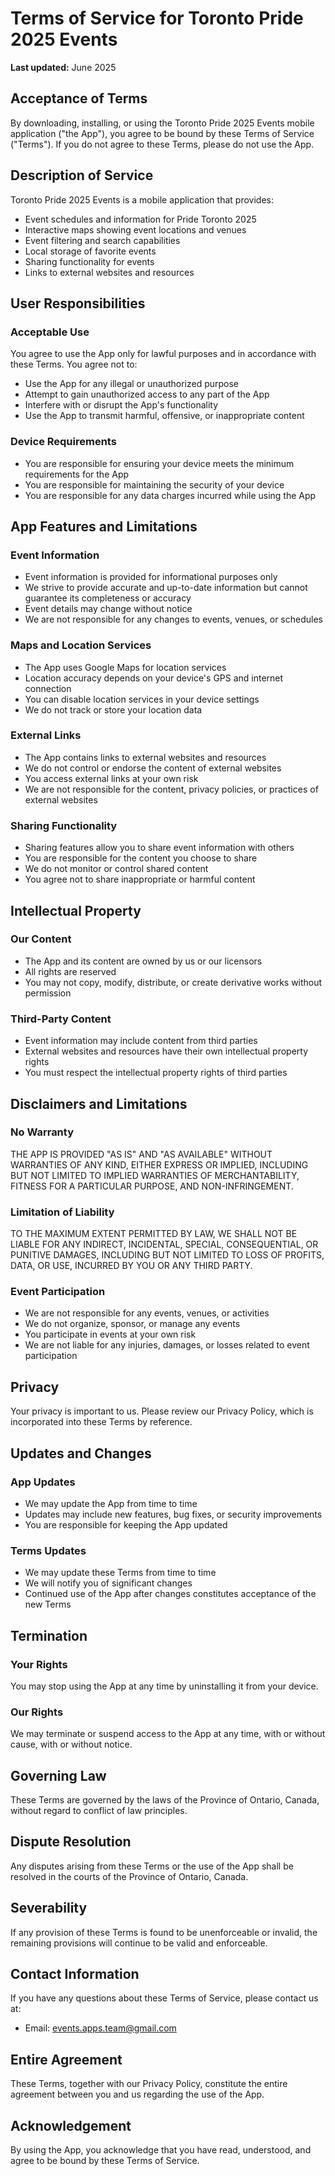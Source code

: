 # Terms of Service for Toronto Pride 2025 Events

**Last updated:** June 2025

## Acceptance of Terms

By downloading, installing, or using the Toronto Pride 2025 Events mobile application ("the App"), you agree to be bound by these Terms of Service ("Terms"). If you do not agree to these Terms, please do not use the App.

## Description of Service

Toronto Pride 2025 Events is a mobile application that provides:
- Event schedules and information for Pride Toronto 2025
- Interactive maps showing event locations and venues
- Event filtering and search capabilities
- Local storage of favorite events
- Sharing functionality for events
- Links to external websites and resources

## User Responsibilities

### Acceptable Use
You agree to use the App only for lawful purposes and in accordance with these Terms. You agree not to:
- Use the App for any illegal or unauthorized purpose
- Attempt to gain unauthorized access to any part of the App
- Interfere with or disrupt the App's functionality
- Use the App to transmit harmful, offensive, or inappropriate content

### Device Requirements
- You are responsible for ensuring your device meets the minimum requirements for the App
- You are responsible for maintaining the security of your device
- You are responsible for any data charges incurred while using the App

## App Features and Limitations

### Event Information
- Event information is provided for informational purposes only
- We strive to provide accurate and up-to-date information but cannot guarantee its completeness or accuracy
- Event details may change without notice
- We are not responsible for any changes to events, venues, or schedules

### Maps and Location Services
- The App uses Google Maps for location services
- Location accuracy depends on your device's GPS and internet connection
- You can disable location services in your device settings
- We do not track or store your location data

### External Links
- The App contains links to external websites and resources
- We do not control or endorse the content of external websites
- You access external links at your own risk
- We are not responsible for the content, privacy policies, or practices of external websites

### Sharing Functionality
- Sharing features allow you to share event information with others
- You are responsible for the content you choose to share
- We do not monitor or control shared content
- You agree not to share inappropriate or harmful content

## Intellectual Property

### Our Content
- The App and its content are owned by us or our licensors
- All rights are reserved
- You may not copy, modify, distribute, or create derivative works without permission

### Third-Party Content
- Event information may include content from third parties
- External websites and resources have their own intellectual property rights
- You must respect the intellectual property rights of third parties

## Disclaimers and Limitations

### No Warranty
THE APP IS PROVIDED "AS IS" AND "AS AVAILABLE" WITHOUT WARRANTIES OF ANY KIND, EITHER EXPRESS OR IMPLIED, INCLUDING BUT NOT LIMITED TO IMPLIED WARRANTIES OF MERCHANTABILITY, FITNESS FOR A PARTICULAR PURPOSE, AND NON-INFRINGEMENT.

### Limitation of Liability
TO THE MAXIMUM EXTENT PERMITTED BY LAW, WE SHALL NOT BE LIABLE FOR ANY INDIRECT, INCIDENTAL, SPECIAL, CONSEQUENTIAL, OR PUNITIVE DAMAGES, INCLUDING BUT NOT LIMITED TO LOSS OF PROFITS, DATA, OR USE, INCURRED BY YOU OR ANY THIRD PARTY.

### Event Participation
- We are not responsible for any events, venues, or activities
- We do not organize, sponsor, or manage any events
- You participate in events at your own risk
- We are not liable for any injuries, damages, or losses related to event participation

## Privacy

Your privacy is important to us. Please review our Privacy Policy, which is incorporated into these Terms by reference.

## Updates and Changes

### App Updates
- We may update the App from time to time
- Updates may include new features, bug fixes, or security improvements
- You are responsible for keeping the App updated

### Terms Updates
- We may update these Terms from time to time
- We will notify you of significant changes
- Continued use of the App after changes constitutes acceptance of the new Terms

## Termination

### Your Rights
You may stop using the App at any time by uninstalling it from your device.

### Our Rights
We may terminate or suspend access to the App at any time, with or without cause, with or without notice.

## Governing Law

These Terms are governed by the laws of the Province of Ontario, Canada, without regard to conflict of law principles.

## Dispute Resolution

Any disputes arising from these Terms or the use of the App shall be resolved in the courts of the Province of Ontario, Canada.

## Severability

If any provision of these Terms is found to be unenforceable or invalid, the remaining provisions will continue to be valid and enforceable.

## Contact Information

If you have any questions about these Terms of Service, please contact us at:
- Email: events.apps.team@gmail.com

## Entire Agreement

These Terms, together with our Privacy Policy, constitute the entire agreement between you and us regarding the use of the App.

## Acknowledgement

By using the App, you acknowledge that you have read, understood, and agree to be bound by these Terms of Service. 
